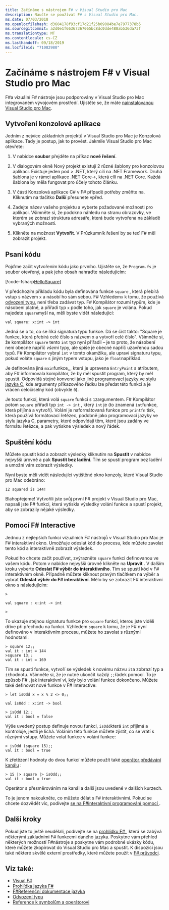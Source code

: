 ```yaml
---
title: Začínáme s nástrojem F# v Visual Studio pro Mac
description: Naučte se používat F# s Visual Studio pro Mac.
ms.date: 07/03/2018
ms.openlocfilehash: d3604178f93cf17d21f25b09084be7e7977378b5
ms.sourcegitcommit: a2d0e1f66367367065bc8dc0dde488ab536da73f
ms.translationtype: MT
ms.contentlocale: cs-CZ
ms.lasthandoff: 09/18/2019
ms.locfileid: "71082980"
---
```

# <a name="get-started-with-f-in-visual-studio-for-mac"></a>Začínáme s nástrojem F# v Visual Studio pro Mac

F#a vizuální F# nástroje jsou podporovány v Visual Studio pro Mac integrovaném vývojovém prostředí. Ujistěte se, že máte [nainstalovanou Visual Studio pro Mac](install-fsharp.md#install-f-with-visual-studio-for-mac).

## <a name="creating-a-console-application"></a>Vytvoření konzolové aplikace

Jedním z nejvíce základních projektů v Visual Studio pro Mac je Konzolová aplikace.  Tady je postup, jak to provést.  Jakmile Visual Studio pro Mac otevřete:

1. V nabídce **soubor** přejděte na příkaz **nové řešení**.

2. V dialogovém okně Nový projekt existují 2 různé šablony pro konzolovou aplikaci.  Existuje jeden pod > .NET, který cílí na .NET Framework.  Druhá šablona je v rámci aplikace .NET Core->, která cílí na .NET Core.  Každá šablona by měla fungovat pro účely tohoto článku.

3. V části Konzolová aplikace C# v F# případě potřeby změňte na.  Kliknutím na tlačítko **Další** přesunete vpřed.  

4. Zadejte název vašeho projektu a vyberte požadované možnosti pro aplikaci.  Všimněte si, že podokno náhledu na stranu obrazovky, ve kterém se zobrazí struktura adresáře, která bude vytvořena na základě vybraných možností.  

5. Klikněte na možnost **Vytvořit**.  V Průzkumník řešení by se teď F# měl zobrazit projekt.

## <a name="writing-your-code"></a>Psaní kódu

Pojďme začít vytvořením kódu jako prvního.  Ujistěte se, že `Program.fs` je soubor otevřený, a pak jeho obsah nahraďte následujícím:

[!code-fsharp[HelloSquare](~/samples/snippets/fsharp/getting-started/hello-square.fs)]

V předchozím příkladu kódu byla definována funkce `square` , která přebírá vstup s názvem `x` a násobí ho sám sebou.  F# Vzhledem`x` k tomu, že používá [odvození typu](../language-reference/type-inference.md), není třeba zadávat typ.  F# Kompilátor rozumí typům, kde je násobení platné, a přiřadí typ `x` podle toho, jak `square` je volána.  Pokud najedete `square`myší na, měli byste vidět následující:

```console
val square: x:int -> int
```

Jedná se o to, co se říká signatura typu funkce.  Dá se číst takto: "Square je funkce, která přebírá celé číslo s názvem x a vytvoří celé číslo".  Všimněte si, že kompilátor `square` tento `int` typ nyní přiřadil – je to proto, že násobení není obecné napříč *všemi* typy, ale spíše je obecné napříč uzavřenou sadou typů.  F# Kompilátor vybral `int` v tomto okamžiku, ale upraví signaturu typu, pokud voláte `square` s jiným typem vstupu, jako je `float`například.

Je definována jiná `main`funkce,,, která je upravena `EntryPoint` s atributem, aby F# informovala kompilátor, že by měl spustit program, který by měl spustit.  Odpovídá stejné konvenci jako jiné [programovací jazyky ve stylu jazyka C](https://en.wikipedia.org/wiki/Entry_point#C_and_C.2B.2B), kde argumenty příkazového řádku lze předat této funkci a je vrácen celočíselný kód (obvykle `0`).

Je touto funkcí, která volá `square` funkci s `12`argumentem.  F# Kompilátor potom `square` přiřadí typ `int -> int` , který `int` je (to znamená `int`funkce, která přijímá a vytvoří).  Volání je naformátovaná funkce pro `printfn` tisk, která používá formátovací řetězec, podobně jako programovací jazyky ve stylu jazyka C, parametry, které odpovídají těm, které jsou zadány ve formátu řetězce, a pak vytiskne výsledek a nový řádek.

## <a name="running-your-code"></a>Spuštění kódu

Můžete spustit kód a zobrazit výsledky kliknutím na **Spustit** v nabídce nejvyšší úrovně a pak **Spustit bez ladění**.  Tím se spustí program bez ladění a umožní vám zobrazit výsledky.

Nyní byste měli vidět následující vytištěné okno konzoly, které Visual Studio pro Mac odebráno:

```console
12 squared is 144!
```

Blahopřejeme!  Vytvořili jste svůj první F# projekt v Visual Studio pro Mac, napsali jste F# funkci, která vytiskla výsledky volání funkce a spustí projekt, aby se zobrazily nějaké výsledky.

## <a name="using-f-interactive"></a>Pomocí F# Interactive

Jednou z nejlepších funkcí vizuálních F# nástrojů v Visual Studio pro Mac je F# interaktivní okno.  Umožňuje odeslat kód do procesu, kde můžete zavolat tento kód a interaktivně zobrazit výsledek.

Pokud ho chcete začít používat, zvýrazněte `square` funkci definovanou ve vašem kódu.  Potom v nabídce nejvyšší úrovně klikněte na **Upravit** .  V dalším kroku vyberte **Odeslat F# výběr do interaktivního**.  Tím se spustí kód v F# interaktivním okně.  Případně můžete kliknout pravým tlačítkem na výběr a vybrat **Odeslat výběr do F# interaktivní**.  Mělo by se zobrazit F# interaktivní okno s následujícím:

```console
>

val square : x:int -> int

>
```

To ukazuje stejnou signaturu funkce pro `square` funkci, kterou jste viděli dříve při přechodu na funkci.  Vzhledem `square` k tomu, že je F# nyní definováno v interaktivním procesu, můžete ho zavolat s různými hodnotami:

```console
> square 12;;
val it : int = 144
>square 13;;
val it : int = 169
```

Tím se spustí funkce, vytvoří se výsledek k novému názvu `it`a zobrazí typ a `it`hodnotu.  Všimněte si, že je nutné ukončit každý `;;`řádek pomocí.  To je způsob F# , jak interaktivní ví, kdy bylo volání funkce dokončeno.  Můžete také definovat nové funkce v F# Interactive:

```console
> let isOdd x = x % 2 <> 0;;

val isOdd : x:int -> bool

> isOdd 12;;
val it : bool = false
```

Výše uvedený postup definuje novou funkci, `isOdd`která `int` přijímá a kontroluje, jestli je lichá.  Voláním této funkce můžete zjistit, co se vrátí s různými vstupy.  Můžete volat funkce v volání funkce:

```console
> isOdd (square 15);;
val it : bool = true
```

K zřetězení hodnoty do dvou funkcí můžete použít také [operátor předávání kanálu](../language-reference/symbol-and-operator-reference/index.md) :

```console
> 15 |> square |> isOdd;;
val it : bool = true
```

Operátor s přesměrováním na kanál a další jsou uvedené v dalších kurzech.

To je jenom nakoukněte, co můžete dělat s F# interaktivními.  Pokud se chcete dozvědět víc, podívejte [se na F#interaktivní programování pomocí ](../tutorials/fsharp-interactive/index.md).

## <a name="next-steps"></a>Další kroky

Pokud jste to ještě neudělali, podívejte se na [prohlídku F# ](../tour.md), která se zabývá některými základními F# funkcemi daného jazyka.  Poskytne vám přehled některých možností F#nástroje a poskytne vám podrobné ukázky kódu, které můžete zkopírovat do Visual Studio pro Mac a spustit.  K dispozici jsou také některé skvělé externí prostředky, které můžete použít v [ F# průvodci](../index.md).

## <a name="see-also"></a>Viz také:

- [Visual F#](../index.md)
- [Prohlídka jazyka F#](../tour.md)
- [F#Referenční dokumentace jazyka](../language-reference/index.md)
- [Odvození typu](../language-reference/type-inference.md)
- [Reference k symbolům a operátorovi](../language-reference/symbol-and-operator-reference/index.md)
